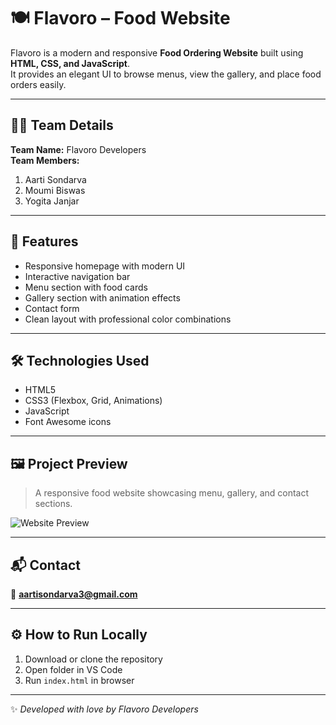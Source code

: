 # 🍽️ Flavoro – Food Website

Flavoro is a modern and responsive **Food Ordering Website** built using **HTML, CSS, and JavaScript**.  
It provides an elegant UI to browse menus, view the gallery, and place food orders easily.

---

## 👩‍💻 Team Details

**Team Name:** Flavoro Developers  
**Team Members:**
1. Aarti Sondarva  
2. Moumi Biswas  
3. Yogita Janjar  

---

## 🌟 Features

- Responsive homepage with modern UI  
- Interactive navigation bar  
- Menu section with food cards  
- Gallery section with animation effects  
- Contact form  
- Clean layout with professional color combinations  

---

## 🛠️ Technologies Used

- HTML5  
- CSS3 (Flexbox, Grid, Animations)  
- JavaScript  
- Font Awesome icons  

---

## 🖼️ Project Preview

> A responsive food website showcasing menu, gallery, and contact sections.

![Website Preview](images/homepage-preview.png)

---

## 📬 Contact

📧 **aartisondarva3@gmail.com**

---

## ⚙️ How to Run Locally

1. Download or clone the repository  
2. Open folder in VS Code  
3. Run `index.html` in browser  

---

✨ *Developed with love by Flavoro Developers*
